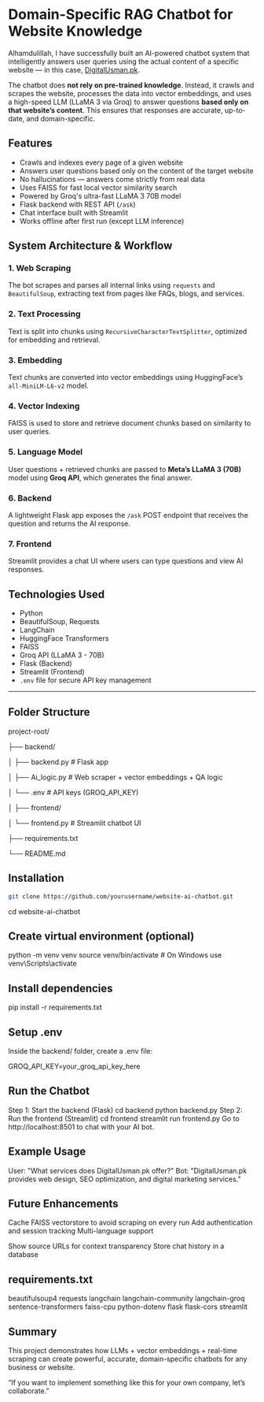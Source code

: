 #  Domain-Specific RAG Chatbot for Website Knowledge

Alhamdulillah, I have successfully built an AI-powered chatbot system that intelligently answers user queries using the actual content of a specific website — in this case, [DigitalUsman.pk](https://digitalusman.pk/).

The chatbot does **not rely on pre-trained knowledge**. Instead, it crawls and scrapes the website, processes the data into vector embeddings, and uses a high-speed LLM (LLaMA 3 via Groq) to answer questions **based only on that website’s content**. This ensures that responses are accurate, up-to-date, and domain-specific.

##  Features

- Crawls and indexes every page of a given website
- Answers user questions based only on the content of the target website
- No hallucinations — answers come strictly from real data
- Uses FAISS for fast local vector similarity search
- Powered by Groq's ultra-fast LLaMA 3 70B model
- Flask backend with REST API (`/ask`)
- Chat interface built with Streamlit
- Works offline after first run (except LLM inference)

##  System Architecture & Workflow

### 1. Web Scraping  
The bot scrapes and parses all internal links using `requests` and `BeautifulSoup`, extracting text from pages like FAQs, blogs, and services.

### 2. Text Processing  
Text is split into chunks using `RecursiveCharacterTextSplitter`, optimized for embedding and retrieval.

### 3. Embedding  
Text chunks are converted into vector embeddings using HuggingFace’s `all-MiniLM-L6-v2` model.

### 4. Vector Indexing  
FAISS is used to store and retrieve document chunks based on similarity to user queries.

### 5. Language Model  
User questions + retrieved chunks are passed to **Meta’s LLaMA 3 (70B)** model using **Groq API**, which generates the final answer.

### 6. Backend  
A lightweight Flask app exposes the `/ask` POST endpoint that receives the question and returns the AI response.

### 7. Frontend  
Streamlit provides a chat UI where users can type questions and view AI responses.


##  Technologies Used

- Python  
- BeautifulSoup, Requests  
- LangChain  
- HuggingFace Transformers  
- FAISS  
- Groq API (LLaMA 3 - 70B)  
- Flask (Backend)  
- Streamlit (Frontend)  
- `.env` file for secure API key management  

---

##  Folder Structure

project-root/

├── backend/

│ ├── backend.py # Flask app

│ ├── Ai_logic.py # Web scraper + vector embeddings + QA logic

│ └── .env # API keys (GROQ_API_KEY)

│
├── frontend/

│ └── frontend.py # Streamlit chatbot UI


├── requirements.txt

└── README.md


##  Installation

```bash
git clone https://github.com/yourusername/website-ai-chatbot.git
```
cd website-ai-chatbot

## Create virtual environment (optional)
python -m venv venv
source venv/bin/activate  # On Windows use venv\Scripts\activate

## Install dependencies
pip install -r requirements.txt

 ## Setup .env
Inside the backend/ folder, create a .env file:

GROQ_API_KEY=your_groq_api_key_here
##  Run the Chatbot
Step 1: Start the backend (Flask)
cd backend
python backend.py
Step 2: Run the frontend (Streamlit)
cd frontend
streamlit run frontend.py
Go to http://localhost:8501 to chat with your AI bot.

##  Example Usage
User: "What services does DigitalUsman.pk offer?"
Bot: "DigitalUsman.pk provides web design, SEO optimization, and digital marketing services."

## Future Enhancements
Cache FAISS vectorstore to avoid scraping on every run
Add authentication and session tracking
Multi-language support

Show source URLs for context transparency
Store chat history in a database

## requirements.txt
beautifulsoup4
requests
langchain
langchain-community
langchain-groq
sentence-transformers
faiss-cpu
python-dotenv
flask
flask-cors
streamlit

##  Summary
This project demonstrates how LLMs + vector embeddings + real-time scraping can create powerful, accurate, domain-specific chatbots for any business or website.

“If you want to implement something like this for your own company, let’s collaborate.”
